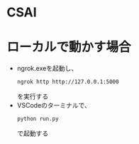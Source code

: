 # CSAI

# ローカルで動かす場合

- ngrok.exeを起動し、
  ```bash
  ngrok http http://127.0.0.1:5000
  ```
  を実行する
- VSCodeのターミナルで、
  ```bash
  python run.py
  ```
  で起動する 
